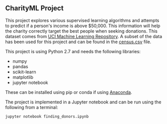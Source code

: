 ## CharityML Project

This project explores various supervised learning algorithms and attempts to predict if a person's income is above $50,000. This information will help the charity correctly target the best people when seeking donations. This dataset comes from [UCI Machine Learning Repository](https://archive.ics.uci.edu/ml/datasets/Census+Income). A subset of the data has been used for this project and can be found in the [census.csv](./census.csv) file.

This project is using Python 2.7 and needs the following libraries:

* numpy
* pandas
* scikit-learn
* matplotlib
* jupyter notebook

These can be installed using pip or conda if using [Anaconda](https://www.continuum.io/downloads).

The project is implemented in a Jupyter notebook and can be run using the following from a terminal:

```jupyter notebook finding_donors.ipynb```
